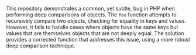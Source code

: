 This repository demonstrates a common, yet subtle, bug in PHP when performing deep comparisons of objects. The `foo` function attempts to recursively compare two objects, checking for equality in keys and values. However, it fails to handle cases where objects have the same keys but values that are themselves objects that are not deeply equal.  The solution provides a corrected function that addresses this issue, using a more robust deep comparison technique.